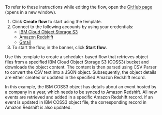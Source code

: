 To refer to these instructions while editing the flow, open the [GitHub page](https://github.com/ot4i/app-connect-templates/tree/master/resources/markdown/Integrate%20data%20between%20IBM%20Cloud%20Object%20Storage%20S3%20and%20Amazon%20Redshift_instructions.md) (opens in a new window).

1. Click **Create flow** to start using the template.
2. Connect to the following accounts by using your credentials:
   - [IBM Cloud Object Storage S3](https://www.ibm.com/docs/en/app-connect/containers_cd?topic=apps-cloud-object-storage-s3)
   - [Amazon Redshift](https://www.ibm.com/docs/en/app-connect/containers_cd?topic=apps-amazon-redshift)
   - [Gmail](https://www.ibm.com/docs/en/app-connect/containers_cd?topic=apps-gmail)
3. To start the flow, in the banner, click **Start flow**.

Use this template to create a scheduler-based flow that retrieves object files from a specified IBM Cloud Object Storage S3 (COSS3) bucket and downloads the object content. The content is then parsed using CSV Parser to convert the CSV text into a JSON object. Subsequently, the object details are either created or updated in the specified Amazon Redshift record.

In this example, the IBM COSS3 object has details about an event hosted by a company in a year, which needs to be synced to Amazon Redshift. All new events are retrieved and added in a specific Amazon Redshift record. If an event is updated in IBM COSS3 object file, the corresponding record in Amazon Redshift is also updated.


